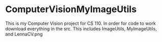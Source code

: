 # ComputerVisionMyImageUtils
This is my Computer Vision project for CS 110. In order for code to work download everything in the src. This includes ImageUtils, MyImageUtils, and LennaCV.png
